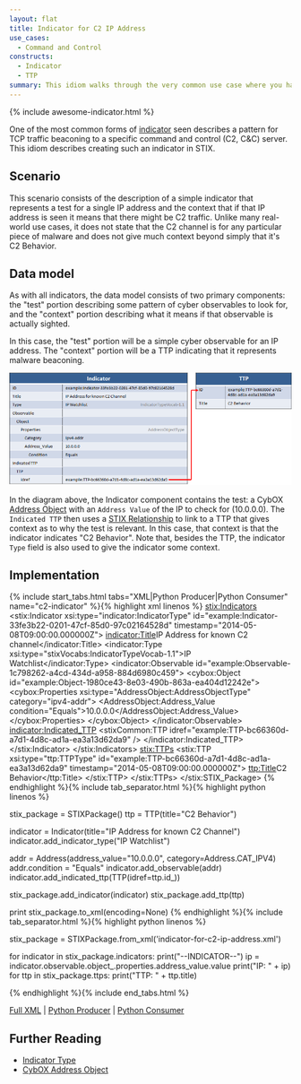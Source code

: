 ```yaml
---
layout: flat
title: Indicator for C2 IP Address
use_cases:
  - Command and Control
constructs:
  - Indicator
  - TTP
summary: This idiom walks through the very common use case where you have an indicator where the "test" is a simple IP address and the context is that the IP is being used to host a C2 server. This is often implemented via a network block to that IP address as the external firewall.
---
```

{% include awesome-indicator.html %}

One of the most common forms of [indicator](../#Indicator) seen describes a pattern for TCP traffic beaconing to a specific command and control (C2, C&C) server. This idiom describes creating such an indicator in STIX.

## Scenario

This scenario consists of the description of a simple indicator that represents a test for a single IP address and the context that if that IP address is seen it means that there might be C2 traffic. Unlike many real-world use cases, it does not state that the C2 channel is for any particular piece of malware and does not give much context beyond simply that it's C2 Behavior.

## Data model

As with all indicators, the data model consists of two primary components: the "test" portion describing some pattern of cyber observables to look for, and the "context" portion describing what it means if that observable is actually sighted.

In this case, the "test" portion will be a simple cyber observable for an IP address. The "context" portion will be a TTP indicating that it represents malware beaconing.

![IP Address Indicator Diagram](diagram.png)

In the diagram above, the Indicator component contains the test: a CybOX [Address Object](/data-model/{{site.current_version}}/AddressObj/AddressObjectType/) with an `Address Value` of the IP to check for (10.0.0.0). The `Indicated TTP` then uses a [STIX Relationship](/documentation/concepts/relationships) to link to a TTP that gives context as to why the test is relevant. In this case, that context is that the indicator indicates "C2 Behavior". Note that, besides the TTP, the indicator `Type` field is also used to give the indicator some context.

## Implementation

{% include start_tabs.html tabs="XML|Python Producer|Python Consumer" name="c2-indicator" %}{% highlight xml linenos %}
<stix:Indicators>
        <stix:Indicator xsi:type="indicator:IndicatorType" id="example:Indicator-33fe3b22-0201-47cf-85d0-97c02164528d" timestamp="2014-05-08T09:00:00.000000Z">
            <indicator:Title>IP Address for known C2 channel</indicator:Title>
            <indicator:Type xsi:type="stixVocabs:IndicatorTypeVocab-1.1">IP Watchlist</indicator:Type>
            <indicator:Observable  id="example:Observable-1c798262-a4cd-434d-a958-884d6980c459">
                <cybox:Object id="example:Object-1980ce43-8e03-490b-863a-ea404d12242e">
                    <cybox:Properties xsi:type="AddressObject:AddressObjectType" category="ipv4-addr">
                        <AddressObject:Address_Value condition="Equals">10.0.0.0</AddressObject:Address_Value>
                    </cybox:Properties>
                </cybox:Object>
            </indicator:Observable>
            <indicator:Indicated_TTP>
                <stixCommon:TTP idref="example:TTP-bc66360d-a7d1-4d8c-ad1a-ea3a13d62da9" />
            </indicator:Indicated_TTP>
        </stix:Indicator>
    </stix:Indicators>
    <stix:TTPs>
        <stix:TTP xsi:type="ttp:TTPType" id="example:TTP-bc66360d-a7d1-4d8c-ad1a-ea3a13d62da9" timestamp="2014-05-08T09:00:00.000000Z">
            <ttp:Title>C2 Behavior</ttp:Title>
        </stix:TTP>
    </stix:TTPs>
</stix:STIX_Package>
{% endhighlight %}{% include tab_separator.html %}{% highlight python linenos %}

stix_package = STIXPackage()
ttp = TTP(title="C2 Behavior")

indicator = Indicator(title="IP Address for known C2 Channel")
indicator.add_indicator_type("IP Watchlist")

addr = Address(address_value="10.0.0.0", category=Address.CAT_IPV4)
addr.condition = "Equals"
indicator.add_observable(addr)
indicator.add_indicated_ttp(TTP(idref=ttp.id_))

stix_package.add_indicator(indicator)
stix_package.add_ttp(ttp)

print stix_package.to_xml(encoding=None)
{% endhighlight %}{% include tab_separator.html %}{% highlight python linenos %}

stix_package = STIXPackage.from_xml('indicator-for-c2-ip-address.xml')

for indicator in stix_package.indicators:
  print("--INDICATOR--")
    ip = indicator.observable.object_.properties.address_value.value
    print("IP: " + ip)
    for ttp in stix_package.ttps:
      print("TTP: " + ttp.title)

{% endhighlight %}{% include end_tabs.html %}

[Full XML](indicator-for-c2-ip-address.xml) | [Python Producer](indicator-for-c2-ip-address_producer.py) | [Python Consumer](indicator-for-c2-ip-address_consumer.py)

## Further Reading

* [Indicator Type](/data-model/{{site.current_version}}/indicator/IndicatorType)
* [CybOX Address Object](/data-model/{{site.current_version}}/AddressObj/AddressObjectType)
